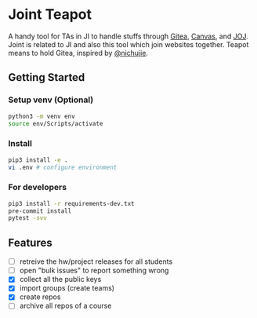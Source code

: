# Joint Teapot

A handy tool for TAs in JI to handle stuffs through [Gitea](https://focs.ji.sjtu.edu.cn/git/), [Canvas](https://umjicanvas.com/), and [JOJ](https://joj.sjtu.edu.cn/). Joint is related to JI and also this tool which join websites together. Teapot means to hold Gitea, inspired by [@nichujie](https://github.com/nichujie).

## Getting Started

### Setup venv (Optional)

```bash
python3 -m venv env
source env/Scripts/activate
```

### Install

```bash
pip3 install -e .
vi .env # configure environment
```

### For developers

```bash
pip3 install -r requirements-dev.txt
pre-commit install
pytest -svv
```

## Features

- [ ] retreive the hw/project releases for all students
- [ ] open "bulk issues" to report something wrong
- [x] collect all the public keys
- [x] import groups (create teams)
- [x] create repos
- [ ] archive all repos of a course
